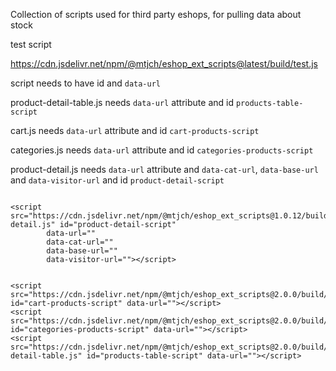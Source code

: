 Collection of scripts used for third party eshops, for pulling data about stock

test script

https://cdn.jsdelivr.net/npm/@mtjch/eshop_ext_scripts@latest/build/test.js

script needs to have id and `data-url`

product-detail-table.js needs `data-url` attribute and id `products-table-script`

cart.js needs `data-url` attribute and id `cart-products-script`

categories.js needs `data-url` attribute and id `categories-products-script`

product-detail.js needs `data-url` attribute and `data-cat-url`, `data-base-url` and `data-visitor-url` and id `product-detail-script`

```JS

<script src="https://cdn.jsdelivr.net/npm/@mtjch/eshop_ext_scripts@1.0.12/build/product-detail.js" id="product-detail-script"
        data-url=""
        data-cat-url=""
        data-base-url=""
        data-visitor-url=""></script>

```

```JS

<script src="https://cdn.jsdelivr.net/npm/@mtjch/eshop_ext_scripts@2.0.0/build/cart.js" id="cart-products-script" data-url=""></script>
<script src="https://cdn.jsdelivr.net/npm/@mtjch/eshop_ext_scripts@2.0.0/build/categories.js" id="categories-products-script" data-url=""></script>
<script src="https://cdn.jsdelivr.net/npm/@mtjch/eshop_ext_scripts@2.0.0/build/product-detail-table.js" id="products-table-script" data-url=""></script>

```